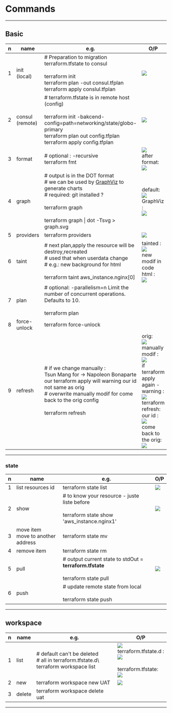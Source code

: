 # Commands

---

## Basic
|n|name|e.g.|O/P|
|-|----|----|---|
|1|init (local)|# Preparation to migration terraform.tfstate to consul<br/><br/>terraform init<br/>terraform plan -out consul.tfplan <br/> terraform apply conslul.tfplan |[<img src="https://i.imgur.com/70EMD7K.png">](https://i.imgur.com/70EMD7K.png)|
|2|consul (remote)|# terraform.tfstate is in remote host (config) <br/><br/>terraform init -bakcend-config=path=networking/state/globo-primary<br/>terraform plan out config.tfplan <br/> terraform apply config.tfplan|[<img src="https://i.imgur.com/pe3pPKi.png">](https://i.imgur.com/pe3pPKi.png)|
|3|format|# optional : -recursive <br/>terraform fmt|[<img src="https://i.imgur.com/5EUYLzp.png">](https://i.imgur.com/5EUYLzp.png)<br/> after format:<br/>[<img src="https://i.imgur.com/Lfukdly.png">](https://i.imgur.com/Lfukdly.png)|
|4|graph|# output is in the DOT format <br/> # we can be used by [GraphViz](http://www.graphviz.org/download/) to generate charts <br/> # required: git installed ? <br/><br/> terraform graph <br/><br/> terraform graph \| dot -Tsvg > graph.svg |default: <br/> [<img src="https://i.imgur.com/loFgLUL.png">](https://i.imgur.com/loFgLUL.png) <br/> GraphViz : <br/> [<img src="https://i.imgur.com/Kg4IwgT.png">](https://i.imgur.com/Kg4IwgT.png) |
|5|providers|terraform providers|[<img src="https://i.imgur.com/4aQMI50.png">](https://i.imgur.com/4aQMI50.png)|
|6|taint|# next plan,apply the resource will be destroy,recreated <br/> # used that when userdata change <br/> # e.g.: new background for html <br/><br/> terraform taint aws_instance.nginx[0] | tainted : <br/> [<img src="https://i.imgur.com/FitfksS.png">](https://i.imgur.com/FitfksS.png) <br/> new modif in code html : <br/> [<img src="https://i.imgur.com/5g4QE4a.png">](https://i.imgur.com/5g4QE4a.png)|
|7|plan|# optional: -parallelism=n      Limit the number of concurrent operations. Defaults to 10. <br/> <br/>terraform plan||
|8|force-unlock|terraform force-unlock||
|9|refresh|# if we change manually : <br/> Tsun Mang for ->  Napoleon Bonaparte<br/> our terraform apply will warning our id not same as orig<br/> # overwrite manually modif for come back to the orig config<br/><br/> terraform refresh|orig: <br/> [<img src="https://i.imgur.com/yXUKcmF.png">](https://i.imgur.com/yXUKcmF.png) <br/> manually modif : <br/> [<img src="https://i.imgur.com/bis1GbD.png">](https://i.imgur.com/bis1GbD.png) <br/> if terraform apply again - warning : <br/> [<img src="https://i.imgur.com/vxKxFV3.png">](https://i.imgur.com/vxKxFV3.png) <br/> terraform refresh: <br/> our id : <br/> [<img src="https://i.imgur.com/J60yZac.png">](https://i.imgur.com/J60yZac.png) <br/> come back to the orig: <br/> [<img src="https://i.imgur.com/LZT0QNN.png">](https://i.imgur.com/LZT0QNN.png)  |
  
---
  
### state
|n|name|e.g.|O/P|
|-|----|----|---|
|1|list resources id|terraform state list|[<img src="https://i.imgur.com/1JjapbW.png">](https://i.imgur.com/1JjapbW.png)|
|2|show|# to know your resource - juste liste before <br/><br/> terraform state show 'aws_instance.nginx1'| [<img src="https://i.imgur.com/eZedie7.png">](https://i.imgur.com/eZedie7.png) |
|3|move item <br/> move to another address |terraform state mv <source> <destination>||
|4|remove item|terraform state rm <resource>||
|5|pull|# output current state to stdOut = **terraform.tfstate** <br/><br/> terraform state pull|[<img src="https://i.imgur.com/Cu6KoOM.png">](https://i.imgur.com/Cu6KoOM.png)|
|6|push|# update remote state from local<br/><br/> terraform state push||

---

## workspace
|n|name|e.g.|O/P|
|-|----|----|---|
|1|list|# default can't be deleted <br/> # all in terraform.tfstate.d\ <br/> terraform workspace list|[<img src="https://i.imgur.com/z8z55Ub.png">](https://i.imgur.com/z8z55Ub.png) <br/> terraform.tfstate.d : <br/> [<img src="https://i.imgur.com/m8uCQIm.png">](https://i.imgur.com/m8uCQIm.png)<br/><br/> terraform.tfstate: <br/> [<img src="https://i.imgur.com/j9PcLbR.png">](https://i.imgur.com/j9PcLbR.png)| 
|2|new|terraform workspace new UAT|[<img src="https://i.imgur.com/mzg2uj9.png">](https://i.imgur.com/mzg2uj9.png)|
|3|delete|terraform workspace delete uat||

---
